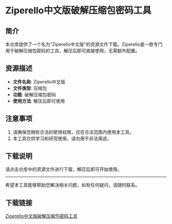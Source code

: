 # Ziperello中文版破解压缩包密码工具

## 简介

本仓库提供了一个名为“Ziperello中文版”的资源文件下载。Ziperello是一款专门用于破解压缩包密码的工具，解压后即可直接使用，无需额外配置。

## 资源描述

- **文件名称**: Ziperello中文版
- **文件类型**: 压缩包
- **功能**: 破解压缩包密码
- **使用方法**: 解压后即可使用

## 注意事项

1. 请确保您拥有合法的使用权限，仅在合法范围内使用本工具。
2. 本工具仅供学习和研究使用，请勿用于非法用途。

## 下载说明

请点击仓库中的资源文件进行下载，解压后即可开始使用。

---

希望本工具能够帮助您解决相关问题，如有任何疑问，请随时联系。

## 下载链接

[Ziperello中文版破解压缩包密码工具](https://pan.quark.cn/s/ba0a4e323732)